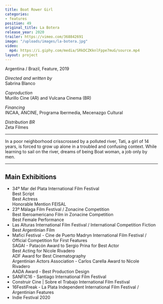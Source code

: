```yaml
---
title: Boat Rower Girl
categories:
- features
position: 49
original_title: La Botera
release_year: 2020
trailer: https://vimeo.com/368842691
image: "/uploads/images/la-botera.jpg"
video:
  mp4: https://i.giphy.com/media/SRkDCZKknlFppe7muG/source.mp4
layout: project
---
```


Argentina / Brazil, Feature, 2019

_Directed and written by_  
Sabrina Blanco

_Coproduction_  
Murillo Cine (AR) and Vulcana Cinema (BR)

_Financing_  
INCAA, ANCINE, Programa Ibermedia, Mecenazgo Cultural

_Distribution BR_  
Zeta Filmes

---

In a poor neighborhood crisscrossed by a polluted river, Tati, a girl of 14 years, is forced to grow up alone in a troubled and confusing context. While learning to sail on the river, dreams of being Boat woman, a job only by men.

---

## Main Exhibitions

- 34º Mar del Plata International Film Festival  
  Best Script  
  Best Actress  
  Honorable Mention FEISAL
- 23º Málaga Film Festival / Zonacine Competition  
  Best Iberoamericano Film in Zonacine Competition  
  Best Female Performance
- Las Alturas International Film Festival / International Competition Fiction  
  Best Argentinian Film
- Mafici Festival - Cine de Puerto Madryn International Film Festival / Official Competition for First Features  
  SAGAI - Patacón Award to Sergio Prina for Best Actor  
  Best Acting for Nicole Rivadero  
  ADF Award for Best Cinematography  
  Argentinian Actors Association - Carlos Carella Award to Nicole Rivadero  
  AADA Award - Best Production Design
- SANFIC16 - Santiago International Film Festival
- Construir Cine | Sobre el Trabajo International Film Festival
- 16FestiFreak - La Plata Independent International Film Festival / Argentinian Features
- Indie Festival 2020
